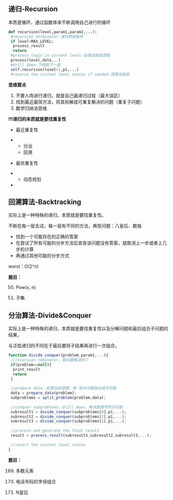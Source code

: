 ## **递归-Recursion**

本质是循环，通过函数体来不断调用自己进行的循环

```python
def recursion(level,param1,param2,...):
 #recursion terminator-递归终结条件
 if level>MAX_LEVEL:
  process_result
  return 
 #process logic in current level-处理当前层逻辑
 process(level,data...)
 #drill down-下探到下一层
 self.recursion(level+1,p1,...)
 #reverse the current level status if needed-清理当前层
```

**思维要点**

1. 不要人肉进行递归，就是自己画递归过程（最大误区）
2. 找到最近最简方法，将其拆解成可重复解决的问题（重复子问题）
3. 数学归纳法思维

**!!!递归的本质就是要找重复性**

- 最近重复性

- - 分治
  - 回溯

- 最优重复性

- - 动态规划

- 

## **回溯算法-Backtracking**

实际上是一种特殊的递归，本质就是要找重复性。

不断在每一层去试，每一层有不同的方法，典型问题：八皇后、数独

- 找到一个可能存在的正确的答案
- 在尝试了所有可能的分步方法后宣告该问题没有答案，就取消上一步或者上几步的计算
- 再通过其他可能的分步方式

worst：O(2^n)

**题目：**

50. Pow(x, n)

78. ~~子集~~





## **分治算法-Divide&Conquer**

实际上是一种特殊的递归，本质就是要找重复性以及分解问题和最后组合子问题的结果，

与泛型递归的不同在于最后要将子结果再进行一次组合。

```javascript
function divide_conquer(problem,param1,...){
 //recursion teminator，即问题解决完了
 if(problem==null){
  print_result
  return
 }
  
 //prepare data，处理当前逻辑，即 把大问题拆分成子问题
 data = prepare_data(problem);
 subproblems = split_problem(problem,data);
    
 //conquer subproblems，drill down，解决更细节的子问题
 subresult1 = divide_conquer(subproblems[0],p1,...);
 subresult2 = divide_conquer(subproblems[1],p1,...);
 subresult3 = divide_conquer(subproblems[2],p1,...);
                             
 //process and generate the final result
 result = process_result(subresult1,subresult2,subresult3,...);
    
 //revert the current level states
}
```

**题目：**

169. 多数元素

17. 电话号码的字母组合

51. N皇后